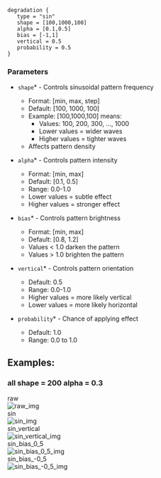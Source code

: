 ```hcl
degradation {
   type = "sin"
   shape = [100,1000,100]
   alpha = [0.1,0.5]
   bias = [-1,1]
   vertical = 0.5
   probability = 0.5
}
```
### Parameters
- `shape`* - Controls sinusoidal pattern frequency
  - Format: [min, max, step]
  - Default: [100, 1000, 100]
  - Example: [100,1000,100] means:
    - Values: 100, 200, 300, ..., 1000
    - Lower values = wider waves
    - Higher values = tighter waves
  - Affects pattern density

- `alpha`* - Controls pattern intensity
  - Format: [min, max]
  - Default: [0.1, 0.5]
  - Range: 0.0-1.0
  - Lower values = subtle effect
  - Higher values = stronger effect

- `bias`* - Controls pattern brightness
  - Format: [min, max]
  - Default: [0.8, 1.2]
  - Values < 1.0 darken the pattern
  - Values > 1.0 brighten the pattern

- `vertical`* - Controls pattern orientation
  - Default: 0.5
  - Range: 0.0-1.0
  - Higher values = more likely vertical
  - Lower values = more likely horizontal

- `probability`* - Chance of applying effect
  - Default: 1.0
  - Range: 0.0 to 1.0

## Examples:
### all shape = 200  alpha = 0.3
<div> raw</div>
<img src="images/sin/raw.png" title="raw_img">
<div> sin</div>
<img src="images/sin/sin.png" title="sin_img">
<div> sin_vertical</div>
<img src="images/sin/sin_vertical.png" title="sin_vertical_img">
<div> sin_bias_0_5</div>
<img src="images/sin/sin_bias_0_5.png" title="sin_bias_0_5_img">
<div> sin_bias_-0_5</div>
<img src="images/sin/sin_bias_-0_5.png" title="sin_bias_-0_5_img">
